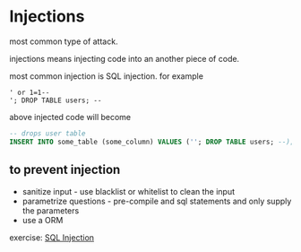 # Injections

most common type of attack.

injections means injecting code into an another piece of code.

most common injection is SQL injection. for example

```
' or 1=1--
'; DROP TABLE users; --
```

above injected code will become

```sql
-- drops user table
INSERT INTO some_table (some_column) VALUES (''; DROP TABLE users; --);
```

## to prevent injection

- sanitize input - use blacklist or whitelist to clean the input
- parametrize questions - pre-compile and sql statements and only supply the parameters
- use a ORM

exercise: [SQL Injection](https://www.hacksplaining.com/exercises/sql-injection)
